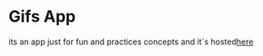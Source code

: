 # Gifs App
its an app just for fun and practices concepts and it´s hosted[here](giphy-pino.vercel.app)